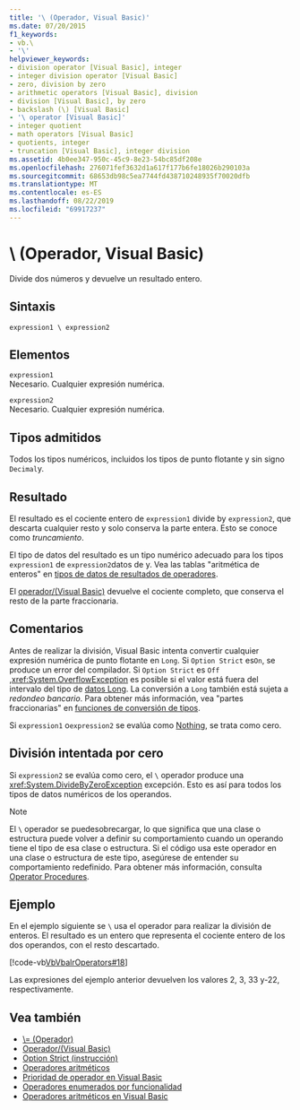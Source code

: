 ```yaml
---
title: '\ (Operador, Visual Basic)'
ms.date: 07/20/2015
f1_keywords:
- vb.\
- '\'
helpviewer_keywords:
- division operator [Visual Basic], integer
- integer division operator [Visual Basic]
- zero, division by zero
- arithmetic operators [Visual Basic], division
- division [Visual Basic], by zero
- backslash (\) [Visual Basic]
- '\ operator [Visual Basic]'
- integer quotient
- math operators [Visual Basic]
- quotients, integer
- truncation [Visual Basic], integer division
ms.assetid: 4b0ee347-950c-45c9-8e23-54bc85df208e
ms.openlocfilehash: 276071fef3632d1a617f177b6fe18026b290103a
ms.sourcegitcommit: 68653db98c5ea7744fd438710248935f70020dfb
ms.translationtype: MT
ms.contentlocale: es-ES
ms.lasthandoff: 08/22/2019
ms.locfileid: "69917237"
---
```

# <a name="-operator-visual-basic"></a>\ (Operador, Visual Basic)
Divide dos números y devuelve un resultado entero.  
  
## <a name="syntax"></a>Sintaxis  
  
```  
expression1 \ expression2  
```  
  
## <a name="parts"></a>Elementos  
 `expression1`  
 Necesario. Cualquier expresión numérica.  
  
 `expression2`  
 Necesario. Cualquier expresión numérica.  
  
## <a name="supported-types"></a>Tipos admitidos  
 Todos los tipos numéricos, incluidos los tipos de punto flotante y sin signo `Decimal`y.  
  
## <a name="result"></a>Resultado  
 El resultado es el cociente entero de `expression1` divide by `expression2`, que descarta cualquier resto y solo conserva la parte entera. Esto se conoce como *truncamiento*.  
  
 El tipo de datos del resultado es un tipo numérico adecuado para los tipos `expression1` de `expression2`datos de y. Vea las tablas "aritmética de enteros" en [tipos de datos de resultados de operadores](../../../visual-basic/language-reference/operators/data-types-of-operator-results.md).  
  
 El [operador/(Visual Basic)](../../../visual-basic/language-reference/operators/floating-point-division-operator.md) devuelve el cociente completo, que conserva el resto de la parte fraccionaria.  
  
## <a name="remarks"></a>Comentarios  
 Antes de realizar la división, Visual Basic intenta convertir cualquier expresión numérica de punto flotante en `Long`. Si `Option Strict` es`On`, se produce un error del compilador. Si `Option Strict` es `Off` ,<xref:System.OverflowException> es posible si el valor está fuera del intervalo del tipo de [datos Long](../../../visual-basic/language-reference/data-types/long-data-type.md). La conversión a `Long` también está sujeta a *redondeo bancario*. Para obtener más información, vea "partes fraccionarias" en [funciones de conversión de tipos](../../../visual-basic/language-reference/functions/type-conversion-functions.md).  
  
 Si `expression1` o`expression2` se evalúa como [Nothing](../../../visual-basic/language-reference/nothing.md), se trata como cero.  
  
## <a name="attempted-division-by-zero"></a>División intentada por cero  
 Si `expression2` se evalúa como cero, el `\` operador produce una <xref:System.DivideByZeroException> excepción. Esto es así para todos los tipos de datos numéricos de los operandos.  
  
> [!NOTE]
> El `\` operador se puedesobrecargar, lo que significa que una clase o estructura puede volver a definir su comportamiento cuando un operando tiene el tipo de esa clase o estructura. Si el código usa este operador en una clase o estructura de este tipo, asegúrese de entender su comportamiento redefinido. Para obtener más información, consulta [Operator Procedures](../../../visual-basic/programming-guide/language-features/procedures/operator-procedures.md).  
  
## <a name="example"></a>Ejemplo  
 En el ejemplo siguiente se `\` usa el operador para realizar la división de enteros. El resultado es un entero que representa el cociente entero de los dos operandos, con el resto descartado.  
  
 [!code-vb[VbVbalrOperators#18](~/samples/snippets/visualbasic/VS_Snippets_VBCSharp/VbVbalrOperators/VB/Class1.vb#18)]  
  
 Las expresiones del ejemplo anterior devuelven los valores 2, 3, 33 y-22, respectivamente.  
  
## <a name="see-also"></a>Vea también

- [\\= (Operador)](../../../visual-basic/language-reference/operators/integer-division-assignment-operator.md)
- [Operador/(Visual Basic)](../../../visual-basic/language-reference/operators/floating-point-division-operator.md)
- [Option Strict (instrucción)](../../../visual-basic/language-reference/statements/option-strict-statement.md)
- [Operadores aritméticos](../../../visual-basic/language-reference/operators/arithmetic-operators.md)
- [Prioridad de operador en Visual Basic](../../../visual-basic/language-reference/operators/operator-precedence.md)
- [Operadores enumerados por funcionalidad](../../../visual-basic/language-reference/operators/operators-listed-by-functionality.md)
- [Operadores aritméticos en Visual Basic](../../../visual-basic/programming-guide/language-features/operators-and-expressions/arithmetic-operators.md)
